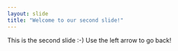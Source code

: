 ```yaml
---
layout: slide
title: "Welcome to our second slide!"
---
```

This is the second slide :-)
Use the left arrow to go back!
